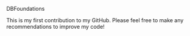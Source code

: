 DBFoundations

This is my first contribution to my GitHub.  Please feel free to make any recommendations to improve my code!
